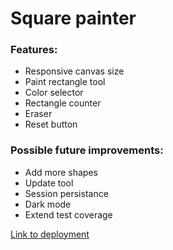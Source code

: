 # Square painter

### Features:
- Responsive canvas size
- Paint rectangle tool
- Color selector
- Rectangle counter
- Eraser
- Reset button

### Possible future improvements:
- Add more shapes
- Update tool
- Session persistance
- Dark mode
- Extend test coverage

[Link to deployment](https://canvas-squares.netlify.app/)